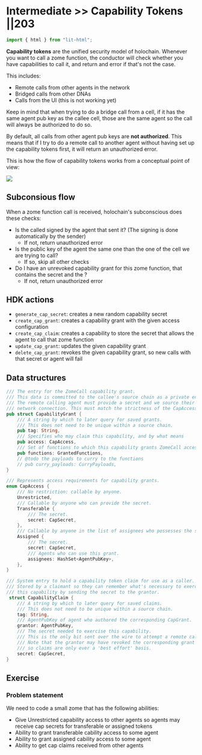 # Intermediate >> Capability Tokens ||203

```js script
import { html } from "lit-html";
```

**Capability tokens** are the unified security model of holochain. Whenever you want to call a zome function, the conductor will check whether you have capabilities to call it, and return and error if that's not the case.

This includes:

- Remote calls from other agents in the network
- Bridged calls from other DNAs
- Calls from the UI (this is not working yet)

Keep in mind that when trying to do a bridge call from a cell, if it has the same agent pub key as the callee cell, those are the same agent so the call will always be authorized to do so.

By default, all calls from other agent pub keys are **not authorized**. This means that if I try to do a remote call to another agent without having set up the capability tokens first, it will return an unauthorized error.

This is how the flow of capability tokens works from a conceptual point of view:

![](/_assets/cap-tokens.png)

## Subconsious flow

When a zome function call is received, holochain's subconscious does these checks:

- Is the called signed by the agent that sent it? (The signing is done automatically by the sender)
  - If not, return unauthorized error
- Is the public key of the agent the same one than the one of the cell we are trying to call?
  - If so, skip all other checks
- Do I have an unrevoked capability grant for this zome function, that contains the secret and the ?
  - If not, return unauthorized error

## HDK actions

- `generate_cap_secret`: creates a new random capability secret
- `create_cap_grant`: creates a capability grant with the given access configuration
- `create_cap_claim`: creates a capability to store the secret that allows the agent to call that zome function
- `update_cap_grant`: updates the given capability grant
- `delete_cap_grant`: revokes the given capability grant, so new calls with that secret or agent will fail

## Data structures

```rust
/// The entry for the ZomeCall capability grant.
/// This data is committed to the callee's source chain as a private entry.
/// The remote calling agent must provide a secret and we source their pubkey from the active
/// network connection. This must match the strictness of the CapAccess.
pub struct CapabilityGrant {
    /// A string by which to later query for saved grants.
    /// This does not need to be unique within a source chain.
    pub tag: String,
    /// Specifies who may claim this capability, and by what means
    pub access: CapAccess,
    /// Set of functions to which this capability grants ZomeCall access
    pub functions: GrantedFunctions,
    // @todo the payloads to curry to the functions
    // pub curry_payloads: CurryPayloads,
}

/// Represents access requirements for capability grants.
enum CapAccess {
    /// No restriction: callable by anyone.
    Unrestricted,
    /// Callable by anyone who can provide the secret.
    Transferable {
        /// The secret.
        secret: CapSecret,
    },
    /// Callable by anyone in the list of assignees who possesses the secret.
    Assigned {
        /// The secret.
        secret: CapSecret,
        /// Agents who can use this grant.
        assignees: HashSet<AgentPubKey>,
    },
}

/// System entry to hold a capability token claim for use as a caller.
/// Stored by a claimant so they can remember what's necessary to exercise
/// this capability by sending the secret to the grantor.
 struct CapabilityClaim {
    /// A string by which to later query for saved claims.
    /// This does not need to be unique within a source chain.
    tag: String,
    /// AgentPubKey of agent who authored the corresponding CapGrant.
    grantor: AgentPubKey,
    /// The secret needed to exercise this capability.
    /// This is the only bit sent over the wire to attempt a remote call.
    /// Note that the grantor may have revoked the corresponding grant since we received the claim
    /// so claims are only ever a 'best effort' basis.
    secret: CapSecret,
}

```

## Exercise

### Problem statement

We need to code a small zome that has the following abilities:

 - Give Unrestricted capability access to other agents so agents may receive cap secrets for transferable or assigned tokens
 - Ability to grant transferable cability access to some agent
 - Ability to grant assigned cability access to some agent 
 - Ability to get cap claims received from other agents